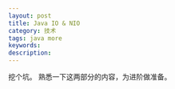 ```yaml
---
layout: post
title: Java IO & NIO
category: 技术
tags: java more
keywords: 
description: 
---
```



挖个坑。
熟悉一下这两部分的内容，为进阶做准备。